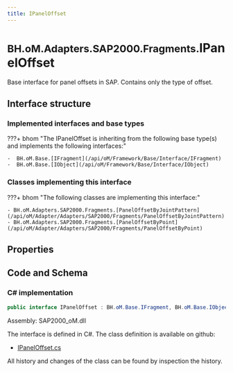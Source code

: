 ```yaml
---
title: IPanelOffset
---
```


# <small>BH.oM.Adapters.SAP2000.Fragments.</small>**IPanelOffset**

Base interface for panel offsets in SAP. Contains only the type of offset.

## Interface structure

### Implemented interfaces and base types

???+ bhom "The IPanelOffset is inheriting from the following base type(s) and implements the following interfaces:"

    -  BH.oM.Base.[IFragment](/api/oM/Framework/Base/Interface/IFragment)
    -  BH.oM.Base.[IObject](/api/oM/Framework/Base/Interface/IObject)


### Classes implementing this interface

???+ bhom "The following classes are implementing this interface:"

    - BH.oM.Adapters.SAP2000.Fragments.[PanelOffsetByJointPattern](/api/oM/Adapter/Adapters/SAP2000/Fragments/PanelOffsetByJointPattern)
    - BH.oM.Adapters.SAP2000.Fragments.[PanelOffsetByPoint](/api/oM/Adapter/Adapters/SAP2000/Fragments/PanelOffsetByPoint)


## Properties

## Code and Schema

### C# implementation

``` C# title="C#"
public interface IPanelOffset : BH.oM.Base.IFragment, BH.oM.Base.IObject
```

Assembly: SAP2000_oM.dll

The interface is defined in C#. The class definition is available on github:

- [IPanelOffset.cs](https://github.com/BHoM/SAP2000_Toolkit/blob/develop/SAP2000_oM/Fragments\IPanelOffset.cs)

All history and changes of the class can be found by inspection the history.
